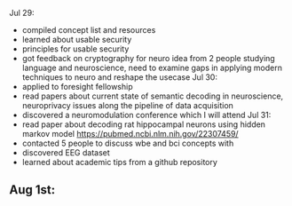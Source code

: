 Jul 29:
- compiled concept list and resources
- learned about usable security
- principles for usable security
- got feedback on cryptography for neuro idea from 2 people studying language and neuroscience, need to examine gaps in applying modern techniques to neuro and reshape the usecase
Jul 30:
- applied to foresight fellowship
- read papers about current state of semantic decoding in neuroscience, neuroprivacy issues along the pipeline of data acquisition
- discovered a neuromodulation conference which I will attend
Jul 31:
- read paper about decoding rat hippocampal neurons using hidden markov model https://pubmed.ncbi.nlm.nih.gov/22307459/
- contacted 5 people to discuss wbe and bci concepts with
- discovered EEG dataset
- learned about academic tips from a github repository

Aug 1st:
- 